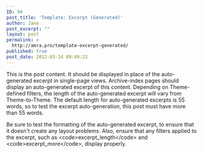 ```yaml
---
ID: 94
post_title: 'Template: Excerpt (Generated)'
author: Jane
post_excerpt: ""
layout: post
permalink: >
  http://amra.pro/template-excerpt-generated/
published: true
post_date: 2012-03-14 09:49:22
---
```

This is the post content. It should be displayed in place of the auto-generated excerpt in single-page views. Archive-index pages should display an auto-generated excerpt of this content. Depending on Theme-defined filters, the length of the auto-generated excerpt will vary from Theme-to-Theme. The default length for auto-generated excerpts is 55 words, so to test the excerpt auto-generation, this post must have more than 55 words.

Be sure to test the formatting of the auto-generated excerpt, to ensure that it doesn't create any layout problems. Also, ensure that any filters applied to the excerpt, such as &lt;code&gt;excerpt_length&lt;/code&gt; and &lt;code&gt;excerpt_more&lt;/code&gt;, display properly.